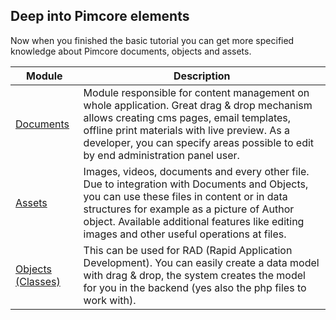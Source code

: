 ## Deep into Pimcore elements

Now when you finished the basic tutorial you can get more specified knowledge about Pimcore documents, objects and assets.
  
| Module                        | Description                                                                                                                                                                                                                                                                                      |
|-------------------------------|--------------------------------------------------------------------------------------------------------------------------------------------------------------------------------------------------------------------------------------------------------------------------------------------------|
| [Documents](!Documents)       | Module responsible for content management on whole application. Great drag & drop mechanism allows creating cms pages, email templates, offline print materials with live preview. As a developer, you can specify areas possible to edit by end administration panel user.                      |
| [Assets](!Assets)             | Images, videos, documents and every other file. Due to integration with Documents and Objects, you can use these files in content or in data structures for example as a picture of Author object. Available additional features like editing images and other useful operations at files.       |
| [Objects (Classes)](!Objects) | This can be used for RAD (Rapid Application Development). You can easily create a data model with drag & drop, the system creates the model for you in the backend (yes also the php files to work with).                                                                                        |

